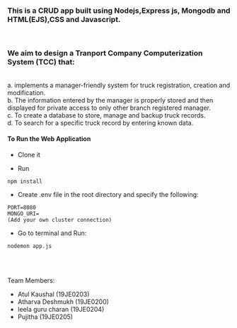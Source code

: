 <h3> This is a CRUD app built using Nodejs,Express js, Mongodb and HTML(EJS),CSS and Javascript.</h3>
<br>
<h3>We aim to design a Tranport Company Computerization System (TCC) that:</h3>
<br>
a. implements a manager-friendly system for truck registration, creation and modification.<br>
b. The information entered by the manager is properly stored and then displayed for private access to only other branch registered manager.<br>
c. To create a database to store, manage and backup truck records.<br>
d. To search for a specific truck record by entering known data.<br>



#### To Run the Web Application
- Clone it

- Run
```
npm install
```

- Create .env file in the root directory and specify the following:
```
PORT=8080
MONGO_URI=
(Add your own cluster connection)
```

- Go to terminal and Run:
```
nodemon app.js
```
<br>
<br>





Team Members:
- Atul Kaushal (19JE0203)
- Atharva Deshmukh (19JE0200)
- leela guru charan (19JE0204)
- Pujitha (19JE0205)

